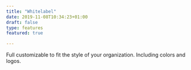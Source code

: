 ```yaml
---
title: "Whitelabel"
date: 2019-11-08T10:34:23+01:00
draft: false
type: features
featured: true

---
```


Full customizable to fit the style of your organization. Including colors and logos.